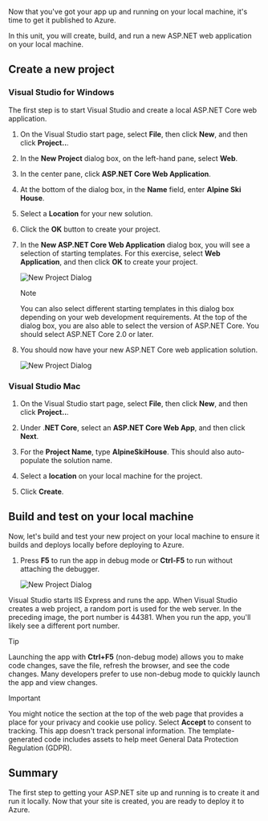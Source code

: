 Now that you've got your app up and running on your local machine, it's time to get it published to Azure. 

In this unit, you will create, build, and run a new ASP.NET web application on your local machine.

## Create a new project

### Visual Studio for Windows

The first step is to start Visual Studio and create a local ASP.NET Core web application.

1. On the Visual Studio start page, select **File**, then click **New**, and then click **Project..**.

1. In the **New Project** dialog box, on the left-hand pane, select **Web**.

1. In the center pane, click **ASP.NET Core Web Application**.

1. At the bottom of the dialog box, in the **Name** field, enter **Alpine Ski House**.

1. Select a **Location** for your new solution.

1. Click the **OK** button to create your project.

1. In the **New ASP.NET Core Web Application** dialog box, you will see a selection of starting templates. For this exercise, select **Web Application**, and then click **OK** to create your project.

    ![New Project Dialog](../media-draft/3-aspnet-templates.png)

    > [!NOTE]
    > You can also select different starting templates in this dialog box depending on your web development requirements. At the top of the dialog box, you are also able to select the version of ASP.NET Core. You should select ASP.NET Core 2.0 or later.

1. You should now have your new ASP.NET Core web application solution.

    ![New Project Dialog](../media-draft/3-new-solution.png)

### Visual Studio Mac

1. On the Visual Studio start page, select **File**, then click **New**, and then click **Project..**.

1. Under .**NET Core**, select an **ASP.NET Core Web App**, and then click **Next**.

1. For the **Project Name**, type **AlpineSkiHouse**. This should also auto-populate the solution name.

1. Select a **location** on your local machine for the project.

1. Click **Create**.

## Build and test on your local machine

Now, let's build and test your new project on your local machine to ensure it builds and deploys locally before deploying to Azure.

1. Press **F5** to run the app in debug mode or **Ctrl-F5** to run without attaching the debugger.

    ![New Project Dialog](../media-draft/3-webapp-launch.png)

Visual Studio starts IIS Express and runs the app. When Visual Studio creates a web project, a random port is used for the web server. In the preceding image, the port number is 44381. When you run the app, you'll likely see a different port number.

> [!TIP]
> Launching the app with **Ctrl+F5** (non-debug mode) allows you to make code changes, save the file, refresh the browser, and see the code changes. Many developers prefer to use non-debug mode to quickly launch the app and view changes.

> [!IMPORTANT]
> You might notice the section at the top of the web page that provides a place for your privacy and cookie use policy. Select **Accept** to consent to tracking. This app doesn't track personal information. The template-generated code includes assets to help meet General Data Protection Regulation (GDPR).

## Summary

The first step to getting your ASP.NET site up and running is to create it and run it locally. Now that your site is created, you are ready to deploy it to Azure.
